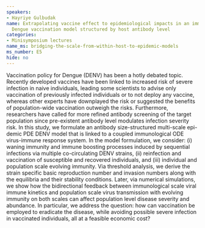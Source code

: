 ```yaml
---
speakers:
- Hayriye Gulbudak
name: Extrapolating vaccine effect to epidemiological impacts in an immuno-epidemiological
  Dengue vaccination model structured by host antibody level
categories:
- Minisymposium lectures
name_ms: bridging-the-scale-from-within-host-to-epidemic-models
ms_number: E5
hide: no
---
```

Vaccination policy for Dengue (DENV) has been a hotly debated topic. Recently developed vaccines have been linked to increased risk of severe infection in naive individuals, leading some scientists to advise only vaccination of previously infected individuals or to not deploy any vaccine, whereas other experts have downplayed the risk or suggested the benefits of population-wide vaccination outweigh the risks. Furthermore, researchers have called for more refined antibody screening of the target population since pre-existent antibody level modulates infection severity risk. In this study, we formulate an antibody size-structured multi-scale epi- demic PDE DENV model that is linked to a coupled immunological ODE virus-immune response system. In the model formulation, we consider: (i) waning immunity and immune boosting processes induced by sequential infections via multiple co-circulating DENV strains, (ii) reinfection and vaccination of susceptible and recovered individuals, and (iii) individual and population scale evolving immunity. Via threshold analysis, we derive the strain specific basic reproduction number and invasion numbers along with the equilibria and their stability conditions. Later, via numerical simulations, we show how the bidirectional feedback between immunological scale viral immune kinetics and population scale virus transmission with evolving immunity on both scales can affect population level disease severity and abundance. In particular, we address the question: how can vaccination be employed to eradicate the disease, while avoiding possible severe infection in vaccinated individuals, all at a feasible economic cost?


